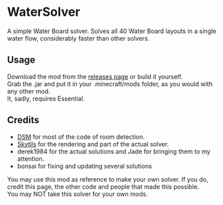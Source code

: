# WaterSolver
A simple Water Board solver. Solves all 40 Water Board layouts in a single water flow, considerably faster than other solvers.

## Usage
Download the mod from the [releases page](https://github.com/Desco3/WaterSolver/releases) or build it yourself.\
Grab the .jar and put it in your .minecraft/mods folder, as you would with any other mod.\
It, sadly, requires Essential.

## Credits
- [DSM](https://github.com/bowser0000/SkyblockMod/) for most of the code of room detection.
- [Skytils](https://github.com/Skytils/SkytilsMod/) for the rendering and part of the actual solver.
- derek1984 for the actual solutions and Jade for bringing them to my attention.
- bonsai for fixing and updating several solutions

You may use this mod as reference to make your own solver. If you do, credit this page, the other code and people that made this possible.\
You may NOT take this solver for your own mods.
